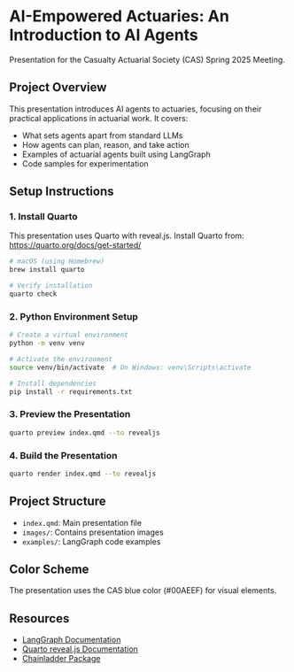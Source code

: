 # AI-Empowered Actuaries: An Introduction to AI Agents

Presentation for the Casualty Actuarial Society (CAS) Spring 2025 Meeting.

## Project Overview

This presentation introduces AI agents to actuaries, focusing on their practical applications in actuarial work. It covers:

- What sets agents apart from standard LLMs
- How agents can plan, reason, and take action
- Examples of actuarial agents built using LangGraph
- Code samples for experimentation

## Setup Instructions

### 1. Install Quarto

This presentation uses Quarto with reveal.js. Install Quarto from: https://quarto.org/docs/get-started/

```bash
# macOS (using Homebrew)
brew install quarto

# Verify installation
quarto check
```

### 2. Python Environment Setup

```bash
# Create a virtual environment
python -m venv venv

# Activate the environment
source venv/bin/activate  # On Windows: venv\Scripts\activate

# Install dependencies
pip install -r requirements.txt
```

### 3. Preview the Presentation

```bash
quarto preview index.qmd --to revealjs
```

### 4. Build the Presentation

```bash
quarto render index.qmd --to revealjs
```

## Project Structure

- `index.qmd`: Main presentation file
- `images/`: Contains presentation images
- `examples/`: LangGraph code examples

## Color Scheme

The presentation uses the CAS blue color (#00AEEF) for visual elements.

## Resources

- [LangGraph Documentation](https://langgraph.dev/)
- [Quarto reveal.js Documentation](https://quarto.org/docs/presentations/revealjs/)
- [Chainladder Package](https://chainladder-python.readthedocs.io/)
